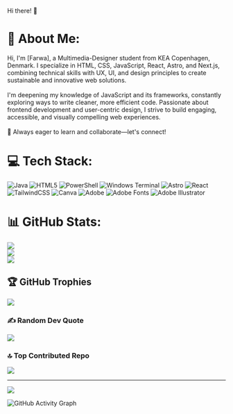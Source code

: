 Hi there! 👋
# 💫 About Me:
Hi, I'm [Farwa], a Multimedia-Designer student from KEA Copenhagen, Denmark. I specialize in HTML, CSS, JavaScript, React, Astro, and Next.js, combining technical skills with UX, UI, and design principles to create sustainable and innovative web solutions.<br><br>I'm deepening my knowledge of JavaScript and its frameworks, constantly exploring ways to write cleaner, more efficient code. Passionate about frontend development and user-centric design, I strive to build engaging, accessible, and visually compelling web experiences.<br><br>🚀 Always eager to learn and collaborate—let's connect!


# 💻 Tech Stack:
![Java](https://img.shields.io/badge/java-%23ED8B00.svg?style=for-the-badge&logo=openjdk&logoColor=white) ![HTML5](https://img.shields.io/badge/html5-%23E34F26.svg?style=for-the-badge&logo=html5&logoColor=white) ![PowerShell](https://img.shields.io/badge/PowerShell-%235391FE.svg?style=for-the-badge&logo=powershell&logoColor=white) ![Windows Terminal](https://img.shields.io/badge/Windows%20Terminal-%234D4D4D.svg?style=for-the-badge&logo=windows-terminal&logoColor=white) ![Astro](https://img.shields.io/badge/astro-%232C2052.svg?style=for-the-badge&logo=astro&logoColor=white) ![React](https://img.shields.io/badge/react-%2320232a.svg?style=for-the-badge&logo=react&logoColor=%2361DAFB) ![TailwindCSS](https://img.shields.io/badge/tailwindcss-%2338B2AC.svg?style=for-the-badge&logo=tailwind-css&logoColor=white) ![Canva](https://img.shields.io/badge/Canva-%2300C4CC.svg?style=for-the-badge&logo=Canva&logoColor=white) ![Adobe](https://img.shields.io/badge/adobe-%23FF0000.svg?style=for-the-badge&logo=adobe&logoColor=white) ![Adobe Fonts](https://img.shields.io/badge/Adobe%20Fonts-000B1D.svg?style=for-the-badge&logo=Adobe%20Fonts&logoColor=white) ![Adobe Illustrator](https://img.shields.io/badge/adobe%20illustrator-%23FF9A00.svg?style=for-the-badge&logo=adobe%20illustrator&logoColor=white)
# 📊 GitHub Stats:
![](https://github-readme-stats.vercel.app/api?username=farwa110&theme=dark&hide_border=false&include_all_commits=false&count_private=false)<br/>
![](https://github-readme-streak-stats.herokuapp.com/?user=farwa110&theme=dark&hide_border=false)<br/>
![](https://github-readme-stats.vercel.app/api/top-langs/?username=farwa110&theme=dark&hide_border=false&include_all_commits=false&count_private=false&layout=compact)

## 🏆 GitHub Trophies
![](https://github-profile-trophy.vercel.app/?username=farwa110&theme=radical&no-frame=false&no-bg=true&margin-w=4)

### ✍️ Random Dev Quote
![](https://quotes-github-readme.vercel.app/api?type=horizontal&theme=radical)

### 🔝 Top Contributed Repo
![](https://github-contributor-stats.vercel.app/api?username=farwa110&limit=5&theme=dark&combine_all_yearly_contributions=true)

---
[![](https://visitcount.itsvg.in/api?id=farwa110&icon=0&color=0)](https://visitcount.itsvg.in)

<!-- Proudly created with GPRM ( https://gprm.itsvg.in ) -->
![GitHub Activity Graph](https://github-readme-activity-graph.vercel.app/graph?username=farwa110&theme=github-dark)


